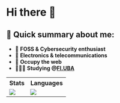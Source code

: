# Hi there 👋
## 📝 Quick summary about me:
- 🔐 **FOSS & Cybersecurity enthusiast** 
- 📡 **Electronics & telecommunications**    
- 🏴 **Occupy the web**
- 👩🏻‍💻 **Studying @[FI.UBA](https://www.fi.uba.ar/grado/carreras/ingenieria-en-informatica/plan-de-estudios)**
<div align="center"> 
  <table>
    <tr>
      <th>Stats</th>
      <th>Languages</th>
    </tr>
    <tr>
      <td><img src="https://github-readme-stats.vercel.app/api?username=qbixxx&theme=tokyo-night&show_icons=true&count_private=true"></td>
      <td><img src="https://github-profile-summary-cards.vercel.app/api/cards/most-commit-language?username=qbixxx&theme=tokyo-night"></td>
    </tr>
  </table>
</div>
